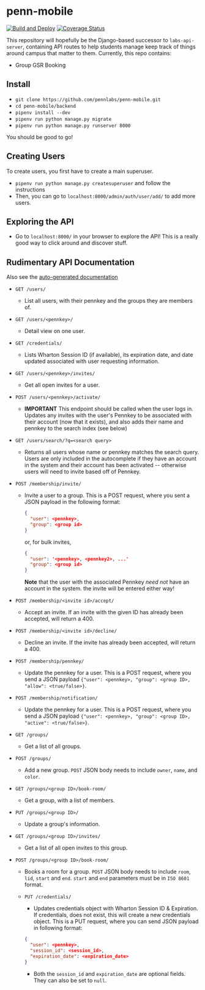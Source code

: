 # penn-mobile

[![Build and Deploy](https://github.com/pennlabs/penn-mobile/actions/workflows/cdkactions_build-and-deploy.yaml/badge.svg)](https://github.com/pennlabs/penn-mobile/actions/workflows/cdkactions_build-and-deploy.yaml)
[![Coverage Status](https://codecov.io/gh/pennlabs/penn-mobile/branch/master/graph/badge.svg)](https://codecov.io/gh/pennlabs/penn-mobile)

This repository will hopefully be the Django-based successor to `labs-api-server`, containing API routes to help students manage keep track of things around campus that matter to them. Currently, this repo contains:

- Group GSR Booking

## Install

- `git clone https://github.com/pennlabs/penn-mobile.git`
- `cd penn-mobile/backend`
- `pipenv install --dev`
- `pipenv run python manage.py migrate`
- `pipenv run python manage.py runserver 8000`

You should be good to go!

## Creating Users

To create users, you first have to create a main superuser.

- `pipenv run python manage.py createsuperuser` and follow the instructions
- Then, you can go to `localhost:8000/admin/auth/user/add/` to add more users.

## Exploring the API

- Go to `localhost:8000/` in your browser to explore the API! This is a really good way to click around and discover stuff.

## Rudimentary API Documentation

Also see the [auto-generated documentation](https://pennmobile.org/api/documentation/)

- `GET /users/`
  - List all users, with their pennkey and the groups they are members of.

- `GET /users/<pennkey>/`
  - Detail view on one user.

- `GET /credentials/`
  - Lists Wharton Session ID (if available), its expiration date, and date updated associated with user requesting information.

- `GET /users/<pennkey>/invites/`
  - Get all open invites for a user.

- `POST /users/<pennkey>/activate/`
  - **IMPORTANT** This endpoint should be called when the user logs in. Updates any invites with the user's Pennkey to be associated with their account (now that it exists), and also adds their name and pennkey to the search index (see below)

- `GET /users/search/?q=<search query>`
  - Returns all users whose name or pennkey matches the search query. Users are only included in the autocomplete if they have an account in the system and their account has been activated -- otherwise users will need to invite based off of Pennkey.

- `POST /membership/invite/`
  - Invite a user to a group. This is a POST request, where you sent a JSON payload in the following format:

    ```json
    {
      "user": <pennkey>,
      "group": <group id>
    }
    ```

    or, for bulk invites,

    ```json
    {
      "user": '<pennkey>, <pennkey2>, ...'
      "group": <group id>
    }
    ```

    **Note** that the user with the associated Pennkey *need not* have an account in the system. the invite will be entered either way!
- `POST /membership/<invite id>/accept/`
  - Accept an invite. If an invite with the given ID has already been accepted, will return a 400.

- `POST /membership/<invite id>/decline/`
  - Decline an invite. If the invite has already been accepted, will return a 400.

- `POST /membership/pennkey/`
  - Update the pennkey for a user. This is a POST request, where you send a JSON payload `{"user": <pennkey>, "group": <group ID>, "allow": <true/false>}`.

- `POST /membership/notification/`
  - Update the pennkey for a user. This is a POST request, where you send a JSON payload `{"user": <pennkey>, "group": <group ID>, "active": <true/false>}`.

- `GET /groups/`
  - Get a list of all groups.

- `POST /groups/`
  - Add a new group. `POST` JSON body needs to include `owner`, `name`, and `color`.

- `GET /groups/<group ID>/book-room/`
  - Get a group, with a list of members.

- `PUT /groups/<group ID>/`
  - Update a group's information.

- `GET /groups/<group ID>/invites/`
  - Get a list of all open invites to this group.

- `POST /groups/<group ID>/book-room/`
  - Books a room for a group. `POST` JSON body needs to include `room`, `lid`, `start` and `end`. `start` and `end` parameters must be in `ISO 8601` format.

  - `PUT /credentials/`
    - Updates credentials object with Wharton Session ID & Expiration. If credentials, does not exist, this will create a new credentials object. This is a PUT request, where you can send JSON payload in following format:
    ```json
    {
      "user": <pennkey>,
      "session_id": <session_id>,
      "expiration_date": <expiration_date>
    }
    ```
    - Both the ```session_id``` and ```expiration_date``` are optional fields. They can also be set to ```null```.
